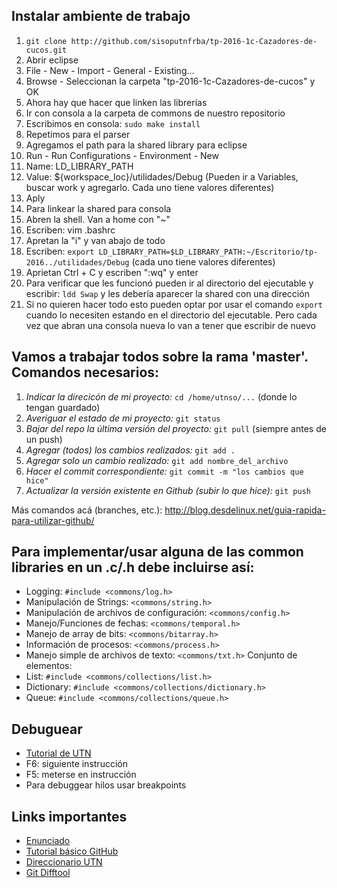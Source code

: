 ## Instalar ambiente de trabajo
1. `git clone http://github.com/sisoputnfrba/tp-2016-1c-Cazadores-de-cucos.git`
2. Abrir eclipse
3. File - New - Import - General - Existing...
4. Browse - Seleccionan la carpeta "tp-2016-1c-Cazadores-de-cucos" y OK
5. Ahora hay que hacer que linken las librerías
  1. Ir con consola a la carpeta de commons de nuestro repositorio
  2. Escribimos en consola: `sudo make install`
  3. Repetimos para el parser
6. Agregamos el path para la shared library para eclipse
  1. Run - Run Configurations - Environment - New
  2. Name: LD_LIBRARY_PATH
  3. Value: ${workspace_loc}/utilidades/Debug (Pueden ir a Variables, buscar work y agregarlo. Cada uno tiene valores diferentes)
  4. Aply
7. Para linkear la shared para consola
  1. Abren la shell. Van a home con "~"
  2. Escriben: vim .bashrc
  3. Apretan la "i" y van abajo de todo
  4. Escriben: `export LD_LIBRARY_PATH=$LD_LIBRARY_PATH:~/Escritorio/tp-2016../utilidades/Debug` (cada uno tiene valores diferentes)
  5. Aprietan Ctrl + C y escriben ":wq" y enter
  6. Para verificar que les funcionó pueden ir al directorio del ejecutable y escribir: `ldd Swap` y les debería aparecer la shared con una dirección
  7. Si no quieren hacer todo esto pueden optar por usar el comando `export` cuando lo necesiten estando en el directorio del ejecutable. Pero cada vez que abran una consola nueva lo van a tener que escribir de nuevo

## Vamos a trabajar todos sobre la rama 'master'. Comandos necesarios:
1. *Indicar la direcicón de mi proyecto:* `cd /home/utnso/...` (donde lo tengan guardado)
2. *Averiguar el estado de mi proyecto:* `git status`
3. *Bajar del repo la última versión del proyecto:* `git pull` (siempre antes de un push)
4. *Agregar (todos) los cambios realizados:* `git add .`
5. *Agregar solo un cambio realizado:* `git add nombre_del_archivo`
5. *Hacer el commit correspondiente:* `git commit -m "los cambios que hice"`
6. *Actualizar la versión existente en Github (subir lo que hice):* `git push`

Más comandos acá (branches, etc.): http://blog.desdelinux.net/guia-rapida-para-utilizar-github/

## Para implementar/usar alguna de las common libraries en un .c/.h debe incluirse así:

- Logging: `#include <commons/log.h>`
- Manipulación de Strings: `<commons/string.h>`
- Manipulación de archivos de configuración: `<commons/config.h>`
- Manejo/Funciones de fechas: `<commons/temporal.h>`
- Manejo de array de bits: `<commons/bitarray.h>`
- Información de procesos: `<commons/process.h>`
- Manejo simple de archivos de texto: `<commons/txt.h>`
Conjunto de elementos:
- List: `#include <commons/collections/list.h>`
- Dictionary: `#include <commons/collections/dictionary.h>`
- Queue: `#include <commons/collections/queue.h>`

## Debuguear
- [Tutorial de UTN](https://youtu.be/XsefDXRfA9k)
- F6: siguiente instrucción
- F5: meterse en instrucción
- Para debuggear hilos usar breakpoints

## Links importantes
- [Enunciado]()
- [Tutorial básico GitHub](https://youtu.be/cEGIFZDyszA?list=PL6gx4Cwl9DGAKWClAD_iKpNC0bGHxGhcx)
- [Direccionario UTN](http://faq.utn.so/)
- [Git Difftool](https://youtu.be/iCGrKFH2oeo)
